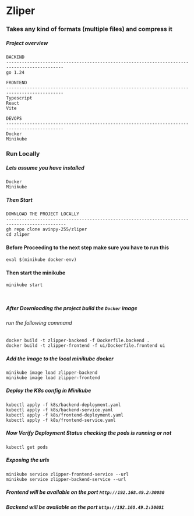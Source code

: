 # Zliper
### Takes any kind of formats (multiple files) and compress it
##### Project overview
```
BACKEND
--------------------------------------------------------------------------------------------
go 1.24

FRONTEND
--------------------------------------------------------------------------------------------
Typescript
React
Vite

DEVOPS
--------------------------------------------------------------------------------------------
Docker
Minikube
```

### Run Locally
##### Lets assume you have installed 
```
Docker
Minikube
```

##### Then Start 
```
DOWNLOAD THE PROJECT LOCALLY 
---------------------------------------------------------------------------------------------
gh repo clone avinpy-255/zliper
cd zliper

```
#### Before Proceeding to the next step make sure you have to run this
```
eval $(minikube docker-env)
```
#### Then start the minikube
```
minikube start
```
```
```
```
```

##### After Downloading the project build the ```Docker``` image
###### run the following command
```
docker build -t zlipper-backend -f Dockerfile.backend .
docker build -t zlipper-frontend -f ui/Dockerfile.frontend ui

```

##### Add the image to the local minikube docker
```
minikube image load zlipper-backend
minikube image load zlipper-frontend

```
##### Deploy the K8s config in Minikube
```
kubectl apply -f k8s/backend-deployment.yaml
kubectl apply -f k8s/backend-service.yaml
kubectl apply -f k8s/frontend-deployment.yaml
kubectl apply -f k8s/frontend-service.yaml

```
##### Now Verify Deployment Status checking the pods is running or not
```
kubectl get pods

```
##### Exposing the urls 
```
minikube service zlipper-frontend-service --url
minikube service zlipper-backend-service --url

```
##### Frontend will be available on the port ```http://192.168.49.2:30080```
##### Backend will be available on the port ```http://192.168.49.2:30081```







